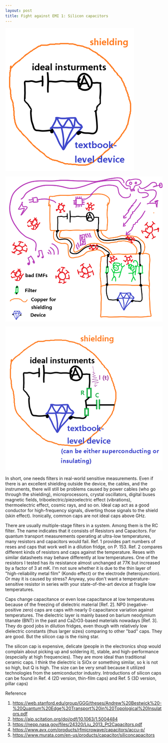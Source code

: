 ```yaml
---
layout: post
title: Fight against EMI 1: Silicon capacitors
---
```


![](/images/EMI%20and%20filters_0.png)

![](/images/EMI%20and%20filters.png)

![](/images/EMI%20and%20filters_1.png)

In short, one needs filters in real-world sensitive measurements. Even if there is an excellent shielding outside the device, the cables, and the instruments, there will still be problems caused by power cables (who go through the shielding), microprocessors, crystal oscillators, digital buses magnetic fields, triboelectric/piezoelectric effect (vibrations), thermoelectric effect, cosmic rays, and so on. Ideal cap act as a good conductor for high-frequency signals,  diverting those signals to the shield (skin effect). Ironically, common caps are not ideal caps above GHz.

There are usually multiple-stage filters in a system. Among them is the RC filter. The name indicates that it consists of Resistors and Capacitors. For quantum transport measurements operating at ultra-low temperatures, many resistors and capacitors would fail. Ref. 1 provides part numbers of reses and caps that work well in a dilution fridge, on P. 153. Ref. 2 compares different kinds of resistors and caps against the temperature. Reses with similar datasheets may behave differently at low temperatures. One of the resistors I tested has its resistance almost unchanged at 77K but increased by a factor of 3 at mK. I'm not sure whether it is due to the thin layer of "high-reliability metal film" (Kondo effect) or the electrode (heterojunction). Or may it is caused by stress? Anyway, you don't want a temperature-sensitive resistor in series with your state-of-the-art device at fragile low temperatures.

Caps change capacitance or even lose capacitance at low temperatures because of the freezing of dielectric material [Ref. 2]. NP0 (negative-positive zero) caps are caps with nearly 0 capacitance variation against temperatures. The dielectric layer is mainly based on barium neodymium titanate (BNT) in the past and CaZrO3-based materials nowadays [Ref. 3]. They do good jobs in dilution fridges, even though with relatively low dielectric constants (thus larger sizes) comparing to other "bad" caps.  They are good. But the silicon cap is the rising star.

The silicon cap is expensive, delicate (people in the electronics shop would complain about picking up and soldering it), stable, and high-performance (especially at high frequencies). They are more ideal than traditional ceramic caps. I think the dielectric is SiOx or something similar, so k is not so high, but Q is high. The size can be very small because it utilized technologies from the semiconductor industry. Introductions of silicon caps can be found in Ref. 4 (2D version, thin-film caps) and Ref. 5 (3D version, pillar caps)

Reference
1. https://web.stanford.edu/group/GGG/theses/Andrew%20Bestwick%20-%20Quantum%20Edge%20Transport%20in%20Topological%20Insulators.pdf
2. https://aip.scitation.org/doi/pdf/10.1063/1.5004484
3. https://nepp.nasa.gov/files/24320/Liu_2013_Pt2Capacitors.pdf
4. https://www.avx.com/products/rfmicrowave/capacitors/accu-p/
5. https://www.murata.com/en-us/products/capacitor/siliconcapacitors
